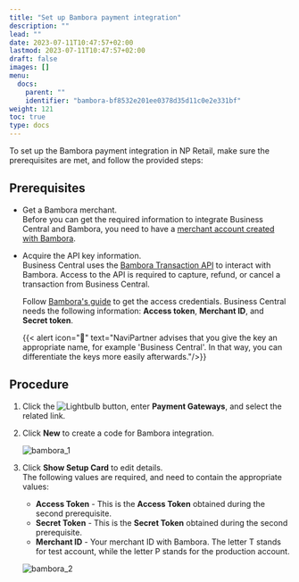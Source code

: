 ```yaml
---
title: "Set up Bambora payment integration"
description: ""
lead: ""
date: 2023-07-11T10:47:57+02:00
lastmod: 2023-07-11T10:47:57+02:00
draft: false
images: []
menu:
  docs:
    parent: ""
    identifier: "bambora-bf8532e201ee0378d35d11c0e2e331bf"
weight: 121
toc: true
type: docs
---
```

To set up the Bambora payment integration in NP Retail, make sure the prerequisites are met, and follow the provided steps:

## Prerequisites

- Get a Bambora merchant.     
    Before you can get the required information to integrate Business Central and Bambora,
    you need to have a [merchant account created with Bambora](https://developer.bambora.com/europe/checkout/getting-started/create-account).

- Acquire the API key information.     
    Business Central uses the [Bambora Transaction API](https://developer.bambora.com/europe/checkout/api-reference/transaction)
    to interact with Bambora. Access to the API is required to capture, refund, or cancel a transaction from Business Central.

    Follow [Bambora's guide](https://developer.bambora.com/europe/checkout/getting-started/access-api#get-access-to-the-api) to get the access credentials.
    Business Central needs the following information: **Access token**, **Merchant ID**, and **Secret token**.

    {{< alert icon="📝" text="NaviPartner advises that you give the key an appropriate name, for example 'Business Central'. In that way, you can differentiate the keys more easily afterwards."/>}}

## Procedure

1. Click the ![Lightbulb](Lightbulb_icon.PNG) button, enter **Payment Gateways**, and select the related link.      
 
2. Click **New** to create a code for Bambora integration.    

    ![bambora_1](bambora_integration_list.PNG)

3. Click **Show Setup Card** to edit details.  
   The following values are required, and need to contain the appropriate values:     
   - **Access Token** - This is the **Access Token** obtained during the second prerequisite.
   - **Secret Token** - This is the **Secret Token** obtained during the second prerequisite.
   - **Merchant ID** - Your merchant ID with Bambora. The letter T stands for test account, while the letter P stands for the production account.    

    ![bambora_2](bambora_integration_list_2.PNG)